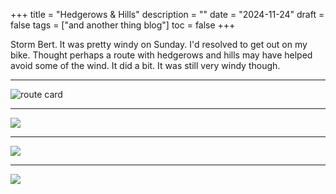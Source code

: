 +++
title = "Hedgerows & Hills"
description = ""
date = "2024-11-24"
draft = false
tags = ["and another thing blog"]
toc = false
+++

Storm Bert. It was pretty windy on Sunday. I'd resolved to get out on my bike. Thought perhaps a route with hedgerows and hills may have helped avoid some of the wind. It did a bit. It was still very windy though. 

---

![route card](https://i.ibb.co/RNVkhYG/card-1.png)

---
<img style="display:block;margin:auto" src="https://i.ibb.co/3YmCWgf3/16391021.jpg">

---
<img style="display:block;margin:auto" src="https://i.ibb.co/mCyG7Wtw/16391018.jpg">

---
<img style="display:block;margin:auto" src="https://i.ibb.co/k6w08z9Y/16391016.jpg">